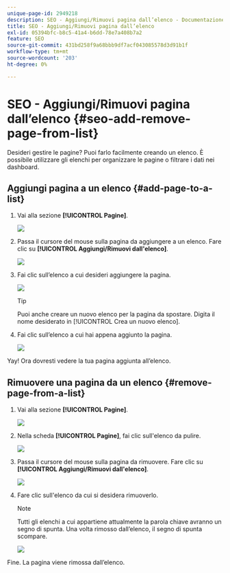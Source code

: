 ```yaml
---
unique-page-id: 2949218
description: SEO - Aggiungi/Rimuovi pagina dall’elenco - Documentazione di Marketo - Documentazione del prodotto
title: SEO - Aggiungi/Rimuovi pagina dall’elenco
exl-id: 05394bfc-b8c5-41a4-b6dd-78e7a408b7a2
feature: SEO
source-git-commit: 431bd258f9a68bbb9df7acf043085578d3d91b1f
workflow-type: tm+mt
source-wordcount: '203'
ht-degree: 0%

---
```


# SEO - Aggiungi/Rimuovi pagina dall’elenco {#seo-add-remove-page-from-list}

Desideri gestire le pagine? Puoi farlo facilmente creando un elenco. È possibile utilizzare gli elenchi per organizzare le pagine o filtrare i dati nei dashboard.

## Aggiungi pagina a un elenco {#add-page-to-a-list}

1. Vai alla sezione **[!UICONTROL Pagine]**.

   ![](assets/image2014-9-18-13-3a2-3a49.png)

1. Passa il cursore del mouse sulla pagina da aggiungere a un elenco. Fare clic su **[!UICONTROL Aggiungi/Rimuovi dall&#39;elenco]**.

   ![](assets/image2014-9-18-13-3a2-3a53.png)

1. Fai clic sull’elenco a cui desideri aggiungere la pagina.

   ![](assets/image2014-9-18-13-3a3-3a13.png)

   >[!TIP]
   >
   >Puoi anche creare un nuovo elenco per la pagina da spostare. Digita il nome desiderato in [!UICONTROL Crea un nuovo elenco].

1. Fai clic sull’elenco a cui hai appena aggiunto la pagina.

   ![](assets/image2014-9-18-13-3a3-3a40.png)

Yay! Ora dovresti vedere la tua pagina aggiunta all’elenco.

## Rimuovere una pagina da un elenco {#remove-page-from-a-list}

1. Vai alla sezione **[!UICONTROL Pagine]**.

   ![](assets/image2014-9-18-13-3a3-3a45.png)

1. Nella scheda **[!UICONTROL Pagine]**, fai clic sull&#39;elenco da pulire.

   ![](assets/image2014-9-18-13-3a3-3a59.png)

1. Passa il cursore del mouse sulla pagina da rimuovere. Fare clic su **[!UICONTROL Aggiungi/Rimuovi dall&#39;elenco]**.

   ![](assets/image2014-9-18-13-3a4-3a3.png)

1. Fare clic sull&#39;elenco da cui si desidera rimuoverlo.

   >[!NOTE]
   >
   >Tutti gli elenchi a cui appartiene attualmente la parola chiave avranno un segno di spunta. Una volta rimosso dall’elenco, il segno di spunta scompare.

   ![](assets/image2014-9-18-13-3a5-3a40.png)

Fine. La pagina viene rimossa dall’elenco.

